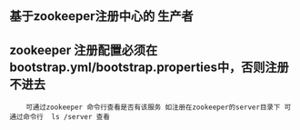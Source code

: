 ## 基于zookeeper注册中心的 生产者

## zookeeper 注册配置必须在bootstrap.yml/bootstrap.properties中，否则注册不进去
        可通过zookeeper 命令行查看是否有该服务 如注册在zookeeper的server目录下 可通过命令行  ls /server 查看